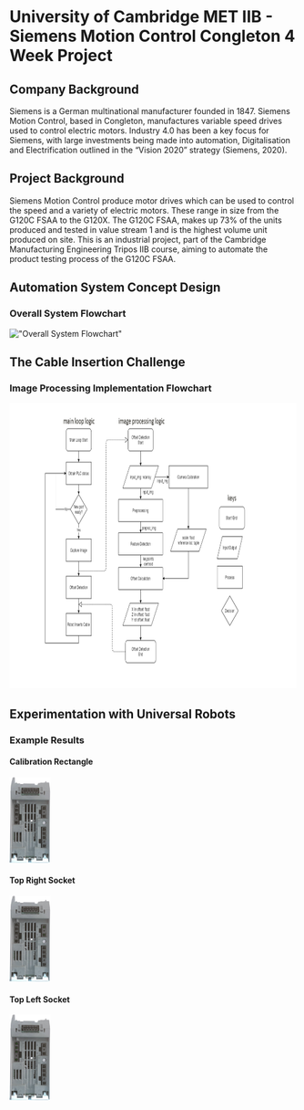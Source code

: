 # University of Cambridge MET IIB - Siemens Motion Control Congleton 4 Week Project

## Company Background
Siemens is a German multinational manufacturer founded in 1847. Siemens Motion Control, based in Congleton, manufactures variable speed drives used to control electric motors. Industry 4.0 has been a key focus for Siemens, with large investments being made into automation, Digitalisation and Electrification outlined in the “Vision 2020” strategy (Siemens, 2020).

## Project Background
Siemens Motion Control produce motor drives which can be used to control the speed and a variety of electric motors. These range in size from the G120C FSAA to the G120X. The G120C FSAA, makes up 73% of the units produced and tested in value stream 1 and is the highest volume unit produced on site.
This is an industrial project, part of the Cambridge Manufacturing Engineering Tripos IIB course, aiming to automate the product testing process of the G120C FSAA.

## Automation System Concept Design
### Overall System Flowchart
!["Overall System Flowchart"]()

## The Cable Insertion Challenge
### Image Processing Implementation Flowchart
<img src="https://github.com/jameslee98331/METIIB-SIEMENS-4WK/blob/master/flowchart.png" alt="Image Processing implementation flowchart" height="500">

## Experimentation with Universal Robots
### Example Results
#### Calibration Rectangle
<img src="https://github.com/jameslee98331/METIIB-SIEMENS-4WK/blob/master/siecon_cv_metiib/sample_files/output/ORB_calib_keypoints_1.jpg" alt="Calibration Rectangle" height="150">

#### Top Right Socket
<img src="https://github.com/jameslee98331/METIIB-SIEMENS-4WK/blob/master/siecon_cv_metiib/sample_files/output/ORB_keypoints_1.jpg" alt="Top Right Socket" height="150">

#### Top Left Socket
<img src="https://github.com/jameslee98331/METIIB-SIEMENS-4WK/blob/master/siecon_cv_metiib/sample_files/output/ORB_keypoints_4.jpg" alt="Top Left Socket" height="150">
